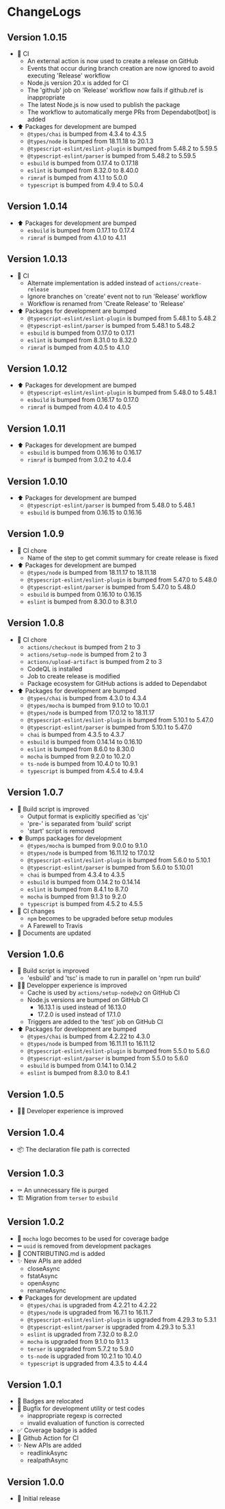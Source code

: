 # ChangeLogs

## Version 1.0.15

- :green_heart: CI
  - An external action is now used to create a release on GitHub
  - Events that occur during branch creation are now ignored to avoid executing 'Release' workflow
  - Node.js version 20.x is added for CI
  - The 'github' job on 'Release' workflow now fails if github.ref is inappropriate
  - The latest Node.js is now used to publish the package
  - The workflow to automatically merge PRs from Dependabot[bot] is added
- :arrow_up: Packages for development are bumped
  - `@types/chai` is bumped from 4.3.4 to 4.3.5
  - `@types/node` is bumped from 18.11.18 to 20.1.3
  - `@typescript-eslint/eslint-plugin` is bumped from 5.48.2 to 5.59.5
  - `@typescript-eslint/parser` is bumped from 5.48.2 to 5.59.5
  - `esbuild` is bumped from 0.17.4 to 0.17.18
  - `eslint` is bumped from 8.32.0 to 8.40.0
  - `rimraf` is bumped from 4.1.1 to 5.0.0
  - `typescript` is bumped from 4.9.4 to 5.0.4

## Version 1.0.14

- :arrow_up: Packages for development are bumped
  - `esbuild` is bumped from 0.17.1 to 0.17.4
  - `rimraf` is bumped from 4.1.0 to 4.1.1

## Version 1.0.13

- :green_heart: CI
  - Alternate implementation is added instead of `actions/create-release`
  - Ignore branches on 'create' event not to run 'Release' workflow
  - Workflow is renamed from 'Create Release' to 'Release'
- :arrow_up: Packages for development are bumped
  - `@typescript-eslint/eslint-plugin` is bumped from 5.48.1 to 5.48.2
  - `@typescript-eslint/parser` is bumped from 5.48.1 to 5.48.2
  - `esbuild` is bumped from 0.17.0 to 0.17.1
  - `eslint` is bumped from 8.31.0 to 8.32.0
  - `rimraf` is bumped from 4.0.5 to 4.1.0

## Version 1.0.12

- :arrow_up: Packages for development are bumped
  - `@typescript-eslint/eslint-plugin` is bumped from 5.48.0 to 5.48.1
  - `esbuild` is bumped from 0.16.17 to 0.17.0
  - `rimraf` is bumped from 4.0.4 to 4.0.5

## Version 1.0.11

- :arrow_up: Packages for development are bumped
  - `esbuild` is bumped from 0.16.16 to 0.16.17
  - `rimraf` is bumped from 3.0.2 to 4.0.4

## Version 1.0.10

- :arrow_up: Packages for development are bumped
  - `@typescript-eslint/parser` is bumped from 5.48.0 to 5.48.1
  - `esbuild` is bumped from 0.16.15 to 0.16.16

## Version 1.0.9

- :green_heart: CI chore
  - Name of the step to get commit summary for create release is fixed
- :arrow_up: Packages for development are bumped
  - `@types/node` is bumped from 18.11.17 to 18.11.18
  - `@typescript-eslint/eslint-plugin` is bumped from 5.47.0 to 5.48.0
  - `@typescript-eslint/parser` is bumped from 5.47.0 to 5.48.0
  - `esbuild` is bumped from 0.16.10 to 0.16.15
  - `eslint` is bumped from 8.30.0 to 8.31.0

## Version 1.0.8

- :green_heart: CI chore
  - `actions/checkout` is bumped from 2 to 3
  - `actions/setup-node` is bumped from 2 to 3
  - `actions/upload-artifact` is bumped from 2 to 3
  - CodeQL is installed
  - Job to create release is modified
  - Package ecosystem for GitHub actions is added to Dependabot
- :arrow_up: Packages for development are bumped
  - `@types/chai` is bumped from 4.3.0 to 4.3.4
  - `@types/mocha` is bumped from 9.1.0 to 10.0.1
  - `@types/node` is bumped from 17.0.12 to 18.11.17
  - `@typescript-eslint/eslint-plugin` is bumped from 5.10.1 to 5.47.0
  - `@typescript-eslint/parser` is bumped from 5.10.1 to 5.47.0
  - `chai` is bumped from 4.3.5 to 4.3.7
  - `esbuild` is bumped from 0.14.14 to 0.16.10
  - `eslint` is bumped from 8.6.0 to 8.30.0
  - `mocha` is bumped from 9.2.0 to 10.2.0
  - `ts-node` is bumped from 10.4.0 to 10.9.1
  - `typescript` is bumped from 4.5.4 to 4.9.4

## Version 1.0.7

- :hammer: Build script is improved
  - Output format is explicitly specified as 'cjs'
  - 'pre-' is separated from 'build' script
  - 'start' script is removed
- :arrow_up: Bumps packages for development
  - `@types/mocha` is bumped from 9.0.0 to 9.1.0
  - `@types/node` is bumped from 16.11.12 to 17.0.12
  - `@typescript-eslint/eslint-plugin` is bumped from 5.6.0 to 5.10.1
  - `@typescript-eslint/parser` is bumped from 5.6.0 to 5.10.01
  - `chai` is bumped from 4.3.4 to 4.3.5
  - `esbuild` is bumped from 0.14.2 to 0.14.14
  - `eslint` is bumped from 8.4.1 to 8.7.0
  - `mocha` is bumped from 9.1.3 to 9.2.0
  - `typescript` is bumped from 4.5.2 to 4.5.5
- :green_heart: CI changes
  - `npm` becomes to be upgraded before setup modules
  - A Farewell to Travis
- :memo: Documents are updated

## Version 1.0.6

- :hammer: Build script is improved
  - 'esbuild' and 'tsc' is made to run in parallel on 'npm run build'
- :technologist: Developper experience is improved
  - Cache is used by `actions/setup-node@v2` on GitHub CI
  - Node.js versions are bumped on GitHub CI
    - 16.13.1 is used instead of 16.13.0
    - 17.2.0 is used instead of 17.1.0
  - Triggers are added to the 'test' job on GitHub CI
- :arrow_up: Packages for development are bumped
  - `@types/chai` is bumped from 4.2.22 to 4.3.0
  - `@types/node` is bumped from 16.11.11 to 16.11.12
  - `@typescript-eslint/eslint-plugin` is bumped from 5.5.0 to 5.6.0
  - `@typescript-eslint/parser` is bumped from 5.5.0 to 5.6.0
  - `esbuild` is bumped from 0.14.1 to 0.14.2
  - `eslint` is bumped from 8.3.0 to 8.4.1

## Version 1.0.5

- :technologist: Developer experience is improved

## Version 1.0.4

- :package: The declaration file path is corrected

## Version 1.0.3

- :coffin: An unnecessary file is purged
- :building_construction: Migration from `terser` to `esbuild`

## Version 1.0.2

- :memo: `mocha` logo becomes to be used for coverage badge
- :heavy_minus_sign: `uuid` is removed from development packages
- :memo: CONTRIBUTING.md is added
- :sparkles: New APIs are added
  - closeAsync
  - fstatAsync
  - openAsync
  - renameAsync
- :arrow_up: Packages for development are updated
  - `@types/chai` is upgraded from 4.2.21 to 4.2.22
  - `@types/node` is upgraded from 16.7.1 to 16.11.7
  - `@typescript-eslint/eslint-plugin` is upgraded from 4.29.3 to 5.3.1
  - `@typescript-eslint/parser` is upgraded from 4.29.3 to 5.3.1
  - `eslint` is upgraded from 7.32.0 to 8.2.0
  - `mocha` is upgraded from 9.1.0 to 9.1.3
  - `terser` is upgraded from 5.7.2 to 5.9.0
  - `ts-node` is upgraded from 10.2.1 to 10.4.0
  - `typescript` is upgraded from 4.3.5 to 4.4.4

## Version 1.0.1

- :memo: Badges are relocated
- :bug: Bugfix for development utility or test codes
  - inappropriate regexp is corrected
  - invalid evaluation of function is corrected
- :white_check_mark: Coverage badge is added
- :green_heart: Github Action for CI
- :sparkles: New APIs are added
  - readlinkAsync
  - realpathAsync

## Version 1.0.0

- :tada: Initial release

